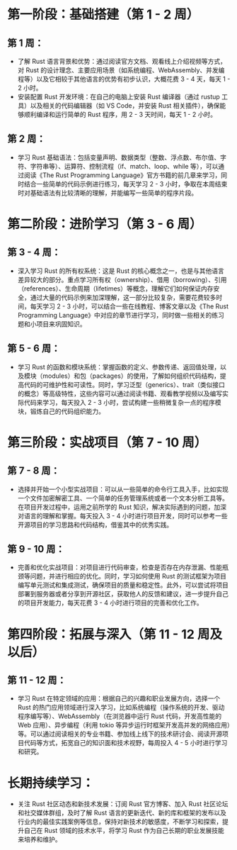# 第一阶段：基础搭建（第 1 - 2 周）

## 第 1 周：
- 了解 Rust 语言背景和优势：通过阅读官方文档、观看线上介绍视频等方式，对 Rust 的设计理念、主要应用场景（如系统编程、WebAssembly、并发编程等）以及它相较于其他语言的优势有初步认识，大概花费 3 - 4 天，每天 1 - 2 小时。
- 安装配置 Rust 开发环境：在自己的电脑上安装 Rust 编译器（通过 rustup 工具）以及相关的代码编辑器（如 VS Code，并安装 Rust 相关插件），确保能够顺利编译和运行简单的 Rust 程序，用 2 - 3 天时间，每天 1 - 2 小时。

## 第 2 周：
- 学习 Rust 基础语法：包括变量声明、数据类型（整数、浮点数、布尔值、字符、字符串等）、运算符、控制流程（if、match、loop、while 等），可以通过阅读《The Rust Programming Language》官方书籍的前几章来学习，同时结合一些简单的代码示例进行练习，每天学习 2 - 3 小时，争取在本周结束时对基础语法有比较清晰的理解，并能编写一些简单的程序片段。

# 第二阶段：进阶学习（第 3 - 6 周）

## 第 3 - 4 周：
- 深入学习 Rust 的所有权系统：这是 Rust 的核心概念之一，也是与其他语言差异较大的部分。重点学习所有权（ownership）、借用（borrowing）、引用（references）、生命周期（lifetimes）等概念，理解它们如何保证内存安全，通过大量的代码示例来加深理解，这一部分比较复杂，需要花费较多时间，每天学习 2 - 3 小时，可以结合一些在线教程、博客文章以及《The Rust Programming Language》中对应的章节进行学习，同时做一些相关的练习题和小项目来巩固知识。

## 第 5 - 6 周：
- 学习 Rust 的函数和模块系统：掌握函数的定义、参数传递、返回值处理，以及模块（modules）和包（packages）的使用，了解如何组织代码结构，提高代码的可维护性和可读性。同时，学习泛型（generics）、trait（类似接口的概念）等高级特性，这些内容可以通过阅读书籍、观看教学视频以及编写实际代码来学习，每天投入 2 - 3 小时，尝试构建一些稍微复杂一点的程序模块，锻炼自己的代码组织能力。

# 第三阶段：实战项目（第 7 - 10 周）

## 第 7 - 8 周：
- 选择并开始一个小型实战项目：可以从一些简单的命令行工具入手，比如实现一个文件加密解密工具、一个简单的任务管理系统或者一个文本分析工具等。在项目开发过程中，运用之前所学的 Rust 知识，解决实际遇到的问题，加深对语言的理解和掌握。每天投入 3 - 4 小时进行项目开发，同时可以参考一些开源项目的学习思路和代码结构，借鉴其中的优秀实践。

## 第 9 - 10 周：
- 完善和优化实战项目：对项目进行代码审查，检查是否存在内存泄漏、性能瓶颈等问题，并进行相应的优化。同时，学习如何使用 Rust 的测试框架为项目编写单元测试和集成测试，确保项目的质量和稳定性。此外，可以尝试将项目部署到服务器或者分享到开源社区，获取他人的反馈和建议，进一步提升自己的项目开发能力，每天花费 3 - 4 小时进行项目的完善和优化工作。

# 第四阶段：拓展与深入（第 11 - 12 周及以后）

## 第 11 - 12 周：
- 学习 Rust 在特定领域的应用：根据自己的兴趣和职业发展方向，选择一个 Rust 的热门应用领域进行深入学习，比如系统编程（操作系统的开发、驱动程序编写等）、WebAssembly（在浏览器中运行 Rust 代码，开发高性能的 Web 应用）、异步编程（利用 tokio 等异步运行时框架开发高并发的网络应用）等。可以通过阅读相关的专业书籍、参加线上线下的技术研讨会、阅读开源项目代码等方式，拓宽自己的知识面和技术视野，每周投入 4 - 5 小时进行学习和研究。

# 长期持续学习：
- 关注 Rust 社区动态和新技术发展：订阅 Rust 官方博客、加入 Rust 社区论坛和社交媒体群组，及时了解 Rust 语言的更新迭代、新的库和框架的发布以及行业内的最佳实践案例等信息，保持对新技术的敏感度，不断学习和探索，提升自己在 Rust 领域的技术水平，将学习 Rust 作为自己长期的职业发展技能来培养和维护。